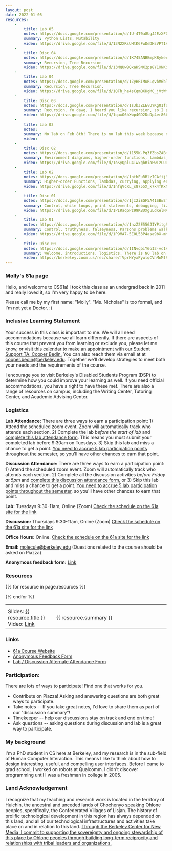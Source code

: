 ```yaml
---
layout: post
date: 2022-01-05
resources:
    -
        title: Lab 05
        notes: https://docs.google.com/presentation/d/1U-4T0a8UgJJEzXF0fuHS6gbAdf57L3e6CZvzUwFQXBc/edit?usp=sharing
        summary: Python Lists, Mutability
        video: https://drive.google.com/file/d/13N2XRsUHtK6FwDeDHzVPT1VUnYTeuW0H/view?usp=sharing
    -
        title: Disc 04
        notes: https://docs.google.com/presentation/d/1K745ANBEmpKBykecTpnmXsw8PPXuhs5lCwcOz-Zn4Js/edit?usp=sharing
        summary: Recursion, Tree Recursion
        video: https://drive.google.com/file/d/13MQUwBQxaHSNX2ps8Y1XNKiN8niJ7d8F/view?usp=sharing
    -
        title: Lab 04
        notes: https://docs.google.com/presentation/d/1ZyHRIMuRLqvbM6blVKTX-wzAs8fPMrT8kQ3cXklX_94/edit?usp=sharing
        summary: Recursion, Tree Recursion.
        video: https://drive.google.com/file/d/1QFh_he4sCqmQXHgMC_jVtWfIipBvrjaw/view?usp=sharing
    -
        title: Disc 03
        notes: https://docs.google.com/presentation/d/1sJbJZLEvUYKg01fUfdqHPKFHhH3UFYgacWtjqM3Z59U/edit?usp=sharing
        summary: Recursion. Yo dawg, I heard you like recursion, so I put a function call to your function inside your function.
        video: https://drive.google.com/file/d/1qaxO6hXwp4GD2DcDp4er86bUQC4T72N3/view?usp=sharing
    -
        title: Lab 03
        notes:
        summary: No lab on Feb 8th! There is no lab this week because of the midterm. Good luck!
        video: 
    -
        title: Disc 02
        notes: https://docs.google.com/presentation/d/1155K-Pq3fZbsZABmAg4i5GjHuNJsDS6a6cKqu1Csdaw/edit?usp=sharing
        summary: Environment diagrams, higher-order functions, lambdas, currying. (2022-02-03)
        video: https://drive.google.com/file/d/1oSyQplu4IwxgbRiaPwTzCUDjsEWJFINx/view?usp=sharing
    -
        title: Lab 02
        notes: https://docs.google.com/presentation/d/1nthEuRBlzICAfij3dxb1rGfDexXZ7GXkGZaiEY254uo/edit?usp=sharing
        summary: Higher-order Functions, lambdas, currying, applying environment diagrams. (2022-02-01) 
        video: https://drive.google.com/file/d/1nfqVcRL_s8755X_k7k4fKxXq1YjKDJaX/view?usp=sharing
    -
        title: Disc 01
        notes: https://docs.google.com/presentation/d/1jI2iEGF5A41SBw2f8-k0WBsV_4HxMrN6vIGhEWA795c/edit?usp=sharing
        summary: Control, while loops, print statements, debugging, fizzbuzz (great interview prep). (2022-01-27)
        video: https://drive.google.com/file/d/1PIRaqGPz99KBUXguLdKelNA1ctcGsgVk/view?usp=sharing
    -
        title: Lab 01
        notes: https://docs.google.com/presentation/d/1nzZ2E556JIYPitg9HqjlehrY9A1gkiwmBQuOCgL8E34/edit?usp=sharing
        summary: Control, truthyness, falseyness, Parsons problems walk-through at the end. (2022-01-25)
        video: https://drive.google.com/file/d/1P9MA7-5E0L53P4asa9bX-mY5DnMh0_oD/view?usp=sharing
    -
        title: Disc 00
        notes: https://docs.google.com/presentation/d/1INvqbiY6oI3-vc1VoA1sjvi0x2HeZW2YCCTWCuxAvrs/edit?usp=sharing
        summary: Welcome, introductions, logistics. There is NO lab on Jan 18th.  We will be meeting for Discussion 0 on Thursday, 01/20 at 9:30 AM! All classes start Berkeley Time, so we will officially begin at 9:40am. You're welcome to join the link as early as 9:30 to say hello! (2022-01-20)
        video: https://berkeley.zoom.us/rec/share/fVprHYyxPywlqCVnMnMfRw1kexLcCLEMTc3zondvP3xkMfNarBEls0LewBxH9Dg9.CA1huYQNgMqQHOG1
---
```


### Molly's 61a page
Hello, and welcome to CS61a! I took this class as an undergrad back in 2011 and really loved it, so I'm very happy to be here.

Please call me by my first name: "Molly". "Ms. Nicholas" is too formal, and I'm not yet a Doctor. :)

### Inclusive Learning Statement
Your success in this class is important to me. We will all need accommodations because we all learn differently. If there are aspects of this course that prevent you from learning or exclude you, please let me know, or [visit this calendar to make an appointment with our Student Support TA, Cooper Bedin.](https://calendar.google.com/calendar/u/0/selfsched?sstoken=UUVzOUpFOXhkMElOfGRlZmF1bHR8MGE2NTQ0NWZiY2E1ZWZhNWYwNzk2YWEwMWU5MzllYWU) You can also reach them via email at at cooper.bedin@berkeley.edu. Together we’ll develop strategies to meet both your needs and the requirements of the course.

I encourage you to visit Berkeley's Disabled Students Program (DSP) to determine how you could improve your learning as well. If you need official accommodations, you have a right to have these met. There are also a range of resources on campus, including the Writing Center, Tutoring Center, and Academic Advising Center.

### Logistics

**Lab Attendance:** There are three ways to earn a participation point: 1) Attend the scheduled zoom event. Zoom will automatically track who attends each section. 2) Complete the lab _before the start of lab_ and [complete this lab attendance form](https://docs.google.com/forms/d/e/1FAIpQLSfHedn-v3htHa7PnS1wIp7E1QW6dUX0Zoz8GJXQ0JS0aZilfg/viewform?fbzx=-8626112325156323470). This means you must submit your completed lab before 9:30am on Tuesdays. 3) Skip this lab and miss a chance to get a point. [You need to accrue 5 lab participation points throughout the semester](https://cs61a.org/articles/about/#grading), so you'll have other chances to earn that point.

**Discussion Attendance:** There are three ways to earn a participation point: 1) Attend the scheduled zoom event. Zoom will automatically track who attends each section. 2) Complete all the discussion activities _before Friday at 5pm_ and [complete this discussion attendance form](https://docs.google.com/forms/d/e/1FAIpQLSfHedn-v3htHa7PnS1wIp7E1QW6dUX0Zoz8GJXQ0JS0aZilfg/viewform?fbzx=-8626112325156323470), or 3) Skip this lab and miss a chance to get a point. [You need to accrue 5 lab participation points throughout the semester](https://cs61a.org/articles/about/#grading), so you'll have other chances to earn that point.

**Lab:** Tuesdays 9:30-11am, Online (Zoom) [Check the schedule on the 61a site for the link](https://sections.cs61a.org/)

**Discussion:** Thursdays 9:30-11am, Online (Zoom) [Check the schedule on the 61a site for the link](https://sections.cs61a.org/)

**Office Hours:** Online. [Check the schedule on the 61a site for the link](https://cs61a.org/office-hours/)

**Email:** molecule@berkeley.edu (Questions related to the course should be asked on Piazza)

**Anonymous feedback form:** [Link](https://docs.google.com/forms/d/e/1FAIpQLScyaVvvtFsLy_Zd-V3sdKcIkcd98GLPeitklv-WOue9oJwVHA/viewform) 

### Resources
<table class='61a-resources' style="width:100%; border-spacing:1em;">
<tr class="resources">
    <th width="30%"></th>
    <th width="70%"></th>
</tr> <!-- end column def-->

{% for resource in page.resources %}
<tr class="resources">
    <td>Slides: <a href="{{resource.notes}}">{{ resource.title }}</a><br>
    Video: <a href="{{resource.video}}">Link</a></td>
    <td>{{ resource.summary }}</td>
</tr><!--end resource-->
{% endfor %}
</table> <!--end resources-->

### Links
- [61a Course Website](https://cs61a.org/)
- [Anonymous Feedback Form](https://docs.google.com/forms/d/e/1FAIpQLScyaVvvtFsLy_Zd-V3sdKcIkcd98GLPeitklv-WOue9oJwVHA/viewform)
- [Lab / Discussion Alternate Attendance Form](https://docs.google.com/forms/d/e/1FAIpQLSfHedn-v3htHa7PnS1wIp7E1QW6dUX0Zoz8GJXQ0JS0aZilfg/viewform?fbzx=-8626112325156323470)

### Participation:
There are lots of ways to participate! Find one that works for you.

- Contribute on Piazza! Asking and answering questions are both great ways to participate.
- Take notes -- If you take great notes, I'd love to share them as part of our "discussion summary"!
- Timekeeper -- help our discussions stay on track and end on time!
- Ask questions -- asking questions during discussion and lab is a great way to participate.

### My background
I'm a PhD student in CS here at Berkeley, and my research is in the sub-field of Human Computer Interaction. This means I like to think about how to design interesting, useful, and compelling user interfaces. Before I came to grad school, I worked on robots at Qualcomm. I didn't discover programming until I was a freshman in college in 2005.


### Land Acknowledgement
I recognize that my teaching and research work is located in the territory of Huichin, the ancestral and unceded lands of Chochenyo speaking Ohlone peoples, specifically, the Confederated Villages of Lisjan. The history of prolific technological development in this region has always depended on this land, and all of our technological infrastructures and activities take place on and in relation to this land. [Through the Berkeley Center for New Media, I commit to supporting the sovereignty and ongoing stewardship of this place by Ohlone peoples through building long-term reciprocity and relationships with tribal leaders and organizations.​](http://bcnm.berkeley.edu/about)